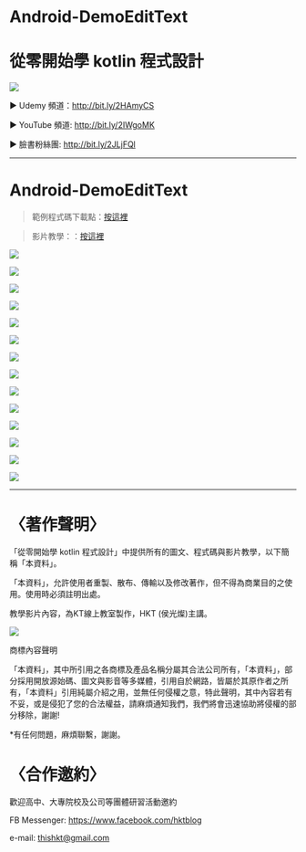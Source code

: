 Android-DemoEditText
===


# 從零開始學 kotlin 程式設計
![](https://i.imgur.com/wbyhsUH.jpg)

▶ Udemy 頻道：http://bit.ly/2HAmyCS

▶ YouTube 頻道: http://bit.ly/2IWgoMK

▶ 臉書粉絲團: http://bit.ly/2JLjFQl

---

# Android-DemoEditText
> 範例程式碼下載點：[按這裡](https://github.com/thishkt/Android-DemoEditText/archive/master.zip)

> 影片教學：：[按這裡](http://bit.ly/2HAmyCS)


![](https://i.imgur.com/K6FKeOW.jpg)

![](https://i.imgur.com/i15Hdbn.jpg)

![](https://i.imgur.com/mAR7M7y.jpg)

![](https://i.imgur.com/BWs8Qqv.jpg)

![](https://i.imgur.com/wpUS5qO.jpg)

![](https://i.imgur.com/8cqrFc8.jpg)

![](https://i.imgur.com/4KHuIb3.jpg)

![](https://i.imgur.com/6fOhC06.jpg)

![](https://i.imgur.com/p5s9EZ4.jpg)

![](https://i.imgur.com/zdV4u5A.jpg)

![](https://i.imgur.com/SLZXpiY.jpg)

![](https://i.imgur.com/1uBv5Gl.jpg)

![](https://i.imgur.com/hKIBNBJ.jpg)

![](https://i.imgur.com/zckoxmM.jpg)

---


# 〈著作聲明〉
「從零開始學 kotlin 程式設計」中提供所有的圖文、程式碼與影片教學，以下簡稱「本資料」。

「本資料」，允許使用者重製、散布、傳輸以及修改著作，但不得為商業目的之使用。使用時必須註明出處。

教學影片內容，為KT線上教室製作，HKT (侯光燦)主講。


![](https://i.imgur.com/ePThGuF.png)


商標內容聲明

「本資料」，其中所引用之各商標及產品名稱分屬其合法公司所有，「本資料」，部分採用開放源始碼、圖文與影音等多媒體，引用自於網路，皆屬於其原作者之所有，「本資料」引用純屬介紹之用，並無任何侵權之意，特此聲明，其中內容若有不妥，或是侵犯了您的合法權益，請麻煩通知我們，我們將會迅速協助將侵權的部分移除，謝謝!

*有任何問題，麻煩聯繫，謝謝。

# 〈合作邀約〉

歡迎高中、大專院校及公司等團體研習活動邀約

FB Messenger: https://www.facebook.com/hktblog

e-mail: thishkt@gmail.com

